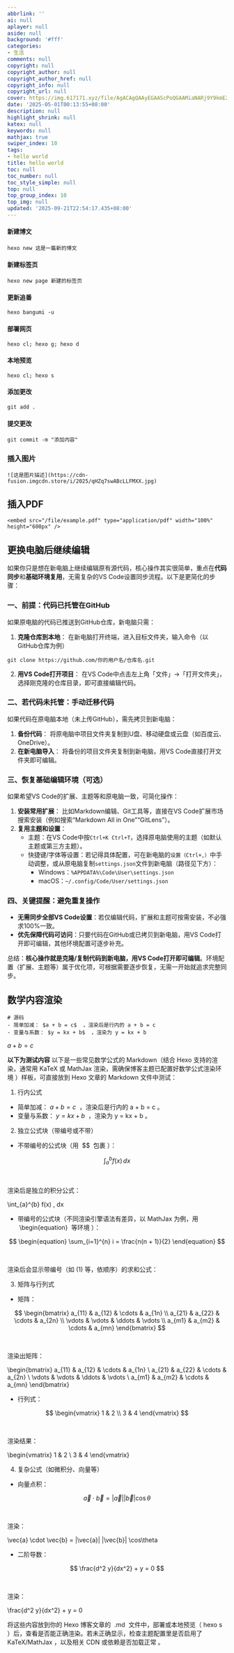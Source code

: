 ```yaml
---
abbrlink: ''
ai: null
aplayer: null
aside: null
background: '#fff'
categories:
- 生活
comments: null
copyright: null
copyright_author: null
copyright_author_href: null
copyright_info: null
copyright_url: null
cover: https://img.617171.xyz/file/AgACAgQAAyEGAAScPoQGAAMiaNARj9Y9kmE2AzdHe0oPJGBcNbEAArHIMRtSUYFSi6Jj8Br-LC0BAAMCAAN5AAM2BA.png
date: '2025-05-01T00:13:55+08:00'
description: null
highlight_shrink: null
katex: null
keywords: null
mathjax: true
swiper_index: 10
tags:
- hello world
title: hello world
toc: null
toc_number: null
toc_style_simple: null
top: null
top_group_index: 10
top_img: null
updated: '2025-09-21T22:54:17.435+08:00'
---
```

#### 新建博文

```
hexo new 这是一篇新的博文
```

#### 新建标签页

```
hexo new page 新建的标签页
```

#### 更新追番

```
hexo bangumi -u 
```

#### 部署网页

```
hexo cl; hexo g; hexo d
```

#### 本地预览

```
hexo cl; hexo s
```

#### 添加更改

```
git add .
```

#### 提交更改

```
git commit -m "添加内容"
```

### 插入图片

```
![这是图片描述](https://cdn-fusion.imgcdn.store/i/2025/qHZq7swABcLLFMXX.jpg)
```

## 插入PDF

```
<embed src="/file/example.pdf" type="application/pdf" width="100%" height="600px" />
```

## 更换电脑后继续编辑

如果你只是想在新电脑上继续编辑原有源代码，核心操作其实很简单，重点在**代码同步**和**基础环境复用**，无需复杂的VS Code设置同步流程。以下是更简化的步骤：

### 一、**前提：代码已托管在GitHub**

如果原电脑的代码已推送到GitHub仓库，新电脑只需：

1. **克隆仓库到本地**：
   在新电脑打开终端，进入目标文件夹，输入命令（以GitHub仓库为例）

`git clone https://github.com/你的用户名/仓库名.git`

2. **用VS Code打开项目**：
   在VS Code中点击左上角「文件」→「打开文件夹」，选择刚克隆的仓库目录，即可直接编辑代码。

### 二、**若代码未托管：手动迁移代码**

如果代码在原电脑本地（未上传GitHub），需先拷贝到新电脑：

1. **备份代码**：
   将原电脑中项目文件夹复制到U盘、移动硬盘或云盘（如百度云、OneDrive）。
2. **在新电脑导入**：
   将备份的项目文件夹复制到新电脑，用VS Code直接打开文件夹即可编辑。

### 三、**恢复基础编辑环境（可选）**

如果希望VS Code的扩展、主题等和原电脑一致，可简化操作：

1. **安装常用扩展**：
   比如Markdown编辑、Git工具等，直接在VS Code扩展市场搜索安装（例如搜索“Markdown All in One”“GitLens”）。
2. **复用主题和设置**：
   - 主题：在VS Code中按`Ctrl+K Ctrl+T`，选择原电脑使用的主题（如默认主题或第三方主题）。
   - 快捷键/字体等设置：若记得具体配置，可在新电脑的`设置（Ctrl+,）`中手动调整，或从原电脑复制`settings.json`文件到新电脑（路径见下方）：
     - Windows：`%APPDATA%\Code\User\settings.json`
     - macOS：`~/.config/Code/User/settings.json`

### 四、**关键提醒：避免重复操作**

- **无需同步全部VS Code设置**：若仅编辑代码，扩展和主题可按需安装，不必强求100%一致。
- **优先保障代码可访问**：只要代码在GitHub或已拷贝到新电脑，用VS Code打开即可编辑，其他环境配置可逐步补充。

总结：**核心操作就是克隆/复制代码到新电脑，用VS Code打开即可编辑**。环境配置（扩展、主题等）属于优化项，可根据需要逐步恢复，无需一开始就追求完整同步。

## 数学内容渲染

```
# 源码
- 简单加减： $a + b = c$  ，渲染后是行内的 a + b = c 
- 变量与系数： $y = kx + b$  ，渲染为 y = kx + b 
```

$a + b = c$ 

**以下为测试内容**
以下是一些常见数学公式的 Markdown（结合 Hexo 支持的渲染，通常用 KaTeX 或 MathJax 渲染，需确保博客主题已配置好数学公式渲染环境 ）样板，可直接放到 Hexo 文章的 Markdown 文件中测试：

1. 行内公式

- 简单加减： $a + b = c$  ，渲染后是行内的 a + b = c 。
- 变量与系数： $y = kx + b$  ，渲染为 y = kx + b 。

2. 独立公式块（带编号或不带）

- 不带编号的公式块（用  $$  包裹 ）：

$$
\int_{a}^{b} f(x) \, dx
$$

 

渲染后是独立的积分公式：

\int_{a}^{b} f(x) \, dx

- 带编号的公式块（不同渲染引擎语法有差异，以 MathJax 为例，用  \begin{equation}  等环境 ）：

$$
\begin{equation}
\sum_{i=1}^{n} i = \frac{n(n + 1)}{2}
\end{equation}
$$

 

渲染后会显示带编号（如 (1) 等，依顺序）的求和公式：

3. 矩阵与行列式

- 矩阵：

$$
\begin{bmatrix}
a_{11} & a_{12} & \cdots & a_{1n} \\
a_{21} & a_{22} & \cdots & a_{2n} \\
\vdots & \vdots & \ddots & \vdots \\
a_{m1} & a_{m2} & \cdots & a_{mn}
\end{bmatrix}
$$

 

渲染出矩阵：

\begin{bmatrix}
a_{11} & a_{12} & \cdots & a_{1n} \\
a_{21} & a_{22} & \cdots & a_{2n} \\
\vdots & \vdots & \ddots & \vdots \\
a_{m1} & a_{m2} & \cdots & a_{mn}
\end{bmatrix}

- 行列式：

$$
\begin{vmatrix}
1 & 2 \\
3 & 4
\end{vmatrix}
$$

 

渲染结果：

\begin{vmatrix}
1 & 2 \\
3 & 4
\end{vmatrix}

4. 复杂公式（如微积分、向量等）

- 向量点积：

$$
\vec{a} \cdot \vec{b} = |\vec{a}| |\vec{b}| \cos\theta
$$

 

渲染：

\vec{a} \cdot \vec{b} = |\vec{a}| |\vec{b}| \cos\theta

- 二阶导数：

$$
\frac{d^2 y}{dx^2} + y = 0
$$

 

渲染：

\frac{d^2 y}{dx^2} + y = 0

将这些内容放到你的 Hexo 博客文章的  .md  文件中，部署或本地预览（ hexo s  ）后，查看是否能正确渲染。若未正确显示，检查主题配置里是否启用了 KaTeX/MathJax ，以及相关 CDN 或依赖是否加载正常 。
